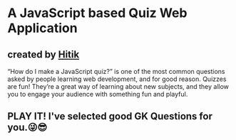 
# A JavaScript based Quiz Web Application
## created by [Hitik](https://hitik20.tech/)
“How do I make a JavaScript quiz?” is one of the most common questions asked by people learning web development, and for good reason. Quizzes are fun! They’re a great way of learning about new subjects, and they allow you to engage your audience with something fun and playful.

## PLAY IT! I've selected good GK Questions for you.😜😎 
